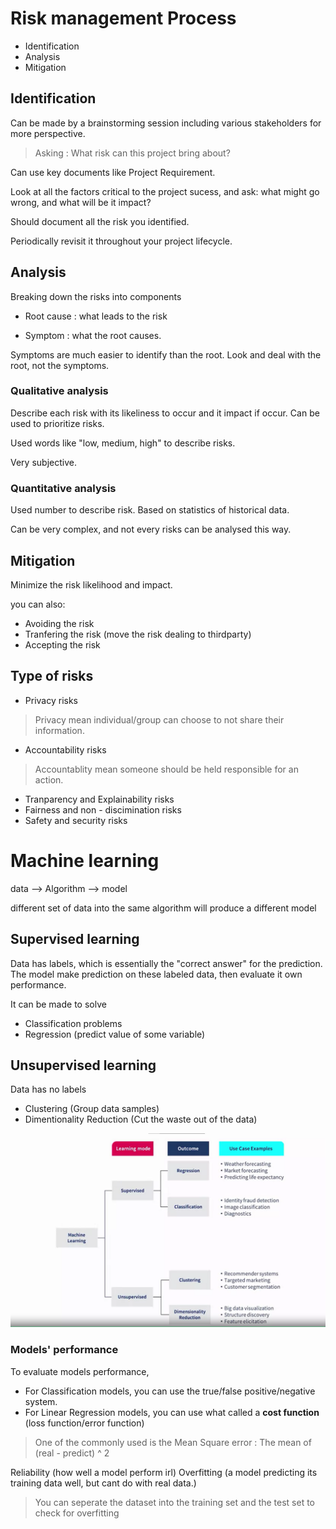 # Risk management Process

- Identification
- Analysis
- Mitigation

## Identification

Can be made by a brainstorming session including various stakeholders for more perspective.

> Asking : What risk can this project bring about?

Can use key documents like Project Requirement.

Look at all the factors critical to the project sucess, and ask: what might go wrong, and what will be it impact?

Should document all the risk you identified.

Periodically revisit it throughout your project lifecycle.

## Analysis

Breaking down the risks into components

- Root cause : what leads to the risk
> 
- Symptom : what the root causes.

Symptoms are much easier to identify than the root. Look and deal with the root, not the symptoms.

### Qualitative analysis

Describe each risk with its likeliness to occur and it impact if occur. Can be used to prioritize risks.

Used words like "low, medium, high" to describe risks. 

Very subjective.

### Quantitative analysis

Used number to describe risk. Based on statistics of historical data.

Can be very complex, and not every risks can be analysed this way.

## Mitigation

Minimize the risk likelihood and impact.

you can also:
- Avoiding the risk
- Tranfering the risk (move the risk dealing to thirdparty)
- Accepting the risk

## Type of risks

- Privacy risks
> Privacy mean individual/group can choose to not share their information.
- Accountability risks
> Accountablity mean someone should be held responsible for an action.
- Tranparency and Explainability risks
- Fairness and non - discimination risks
- Safety and security risks

# Machine learning

data --> Algorithm --> model

different set of data into the same algorithm will produce a different model

## Supervised learning

Data has labels, which is essentially the "correct answer" for the prediction. The model make prediction on these labeled data, then evaluate it own performance.

It can be made to solve
- Classification problems
- Regression (predict value of some variable)

## Unsupervised learning

Data has no labels

- Clustering (Group data samples)
- Dimentionality Reduction (Cut the waste out of the data)

![Machine learning outcome](./Machine_learning.png)

### Models' performance

To evaluate models performance, 
- For Classification models, you can use the true/false positive/negative system.
- For Linear Regression models, you can use what called a **cost function** (loss function/error function)
> One of the commonly used is the Mean Square error : The mean of (real - predict) ^ 2 

Reliability (how well a model perform irl)
Overfitting (a model predicting its training data well, but cant do with real data.)
> You can seperate the dataset into the training set and the test set to check for overfitting
